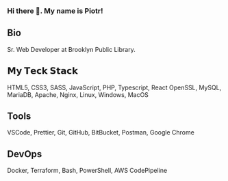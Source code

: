 ### Hi there 👋. My name is Piotr!

## Bio
Sr. Web Developer at Brooklyn Public Library.

## 𝗠𝘆 𝗧𝗲𝗰𝗸 𝗦𝘁𝗮𝗰𝗸
HTML5, CSS3, SASS, JavaScript, PHP, Typescript, React
OpenSSL, MySQL, MariaDB, Apache, Nginx, Linux, Windows, MacOS

## Tools
VSCode, Prettier, Git, GitHub, BitBucket, Postman, Google Chrome

## DevOps
Docker, Terraform, Bash, PowerShell, AWS CodePipeline

<!--
**piotrjurski/piotrjurski** is a ✨ _special_ ✨ repository because its `README.md` (this file) appears on your GitHub profile.

Here are some ideas to get you started:

- 🔭 I’m currently working on ...
- 🌱 I’m currently learning ...
- 👯 I’m looking to collaborate on ...
- 🤔 I’m looking for help with ...
- 💬 Ask me about ...
- 📫 How to reach me: ...
- 😄 Pronouns: ...
- ⚡ Fun fact: ...
-->
